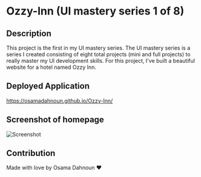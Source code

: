 # Ozzy-Inn (UI mastery series 1 of 8)

## Description

This project is the first in my UI mastery series. The UI mastery series is a series I created consisting of eight total projects (mini and full projects) to really master my UI development skills. For this project, I've built a beautiful website for a hotel named Ozzy Inn.

## Deployed Application

https://osamadahnoun.github.io/Ozzy-Inn/

## Screenshot of homepage

![Screenshot](./images/screenshot.png)

## Contribution

Made with love by Osama Dahnoun ❤️
